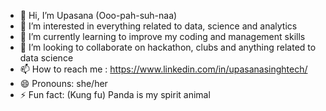 - 👋 Hi, I’m Upasana (Ooo-pah-suh-naa)
- 👀 I’m interested in everything related to data, science and analytics
- 🌱 I’m currently learning to improve my coding and management skills
- 💞️ I’m looking to collaborate on hackathon, clubs and anything related to data science
- 📫 How to reach me : https://www.linkedin.com/in/upasanasinghtech/
- 😄 Pronouns: she/her
- ⚡ Fun fact: (Kung fu) Panda is my spirit animal

<!---
upasana-us/upasana-us is a ✨ special ✨ repository because its `README.md` (this file) appears on your GitHub profile.
You can click the Preview link to take a look at your changes.
--->
